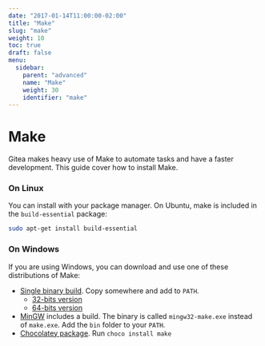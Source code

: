 ```yaml
---
date: "2017-01-14T11:00:00-02:00"
title: "Make"
slug: "make"
weight: 10
toc: true
draft: false
menu:
  sidebar:
    parent: "advanced"
    name: "Make"
    weight: 30
    identifier: "make"
---
```


# Make

Gitea makes heavy use of Make to automate tasks and have a faster development. This guide cover how to install Make.

### On Linux

You can install with your package manager. On Ubuntu, make is included in the `build-essential` package:

```bash
sudo apt-get install build-essential
```

### On Windows

If you are using Windows, you can download and use one of these distributions of Make:

- [Single binary build](http://www.equation.com/servlet/equation.cmd?fa=make). Copy somewhere and add to `PATH`.
  - [32-bits version](ftp://ftp.equation.com/make/32/make.exe)
  - [64-bits version](ftp://ftp.equation.com/make/64/make.exe)
- [MinGW](http://www.mingw.org/) includes a build. The binary is called `mingw32-make.exe` instead of `make.exe`. Add the `bin` folder to your `PATH`.
- [Chocolatey package](https://chocolatey.org/packages/make). Run `choco install make`
